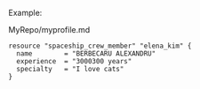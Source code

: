 Example:

MyRepo/myprofile.md

```hcl
resource "spaceship_crew_member" "elena_kim" {
  name        = "BERBECARU ALEXANDRU"
  experience  = "3000300 years"
  specialty   = "I love cats"
}
```